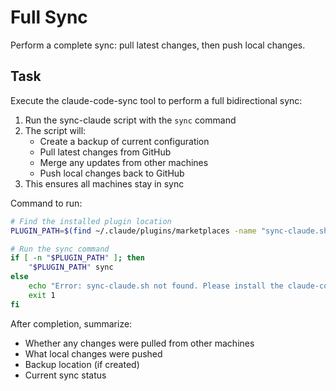 # Full Sync

Perform a complete sync: pull latest changes, then push local changes.

## Task

Execute the claude-code-sync tool to perform a full bidirectional sync:

1. Run the sync-claude script with the `sync` command
2. The script will:
   - Create a backup of current configuration
   - Pull latest changes from GitHub
   - Merge any updates from other machines
   - Push local changes back to GitHub
3. This ensures all machines stay in sync

Command to run:
```bash
# Find the installed plugin location
PLUGIN_PATH=$(find ~/.claude/plugins/marketplaces -name "sync-claude.sh" -type f 2>/dev/null | head -1)

# Run the sync command
if [ -n "$PLUGIN_PATH" ]; then
    "$PLUGIN_PATH" sync
else
    echo "Error: sync-claude.sh not found. Please install the claude-code-sync plugin first."
    exit 1
fi
```

After completion, summarize:
- Whether any changes were pulled from other machines
- What local changes were pushed
- Backup location (if created)
- Current sync status

